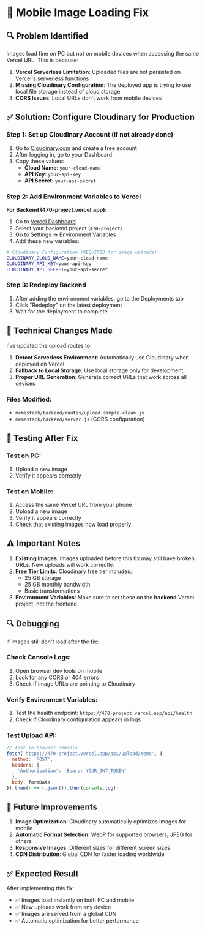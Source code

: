 # 📱 Mobile Image Loading Fix

## 🔍 Problem Identified
Images load fine on PC but not on mobile devices when accessing the same Vercel URL. This is because:

1. **Vercel Serverless Limitation**: Uploaded files are not persisted on Vercel's serverless functions
2. **Missing Cloudinary Configuration**: The deployed app is trying to use local file storage instead of cloud storage
3. **CORS Issues**: Local URLs don't work from mobile devices

## ✅ Solution: Configure Cloudinary for Production

### Step 1: Set up Cloudinary Account (if not already done)
1. Go to [Cloudinary.com](https://cloudinary.com) and create a free account
2. After logging in, go to your Dashboard
3. Copy these values:
   - **Cloud Name**: `your-cloud-name`
   - **API Key**: `your-api-key`
   - **API Secret**: `your-api-secret`

### Step 2: Add Environment Variables to Vercel

**For Backend (470-project.vercel.app):**
1. Go to [Vercel Dashboard](https://vercel.com/dashboard)
2. Select your backend project (`470-project`)
3. Go to Settings → Environment Variables
4. Add these new variables:

```bash
# Cloudinary Configuration (REQUIRED for image uploads)
CLOUDINARY_CLOUD_NAME=your-cloud-name
CLOUDINARY_API_KEY=your-api-key
CLOUDINARY_API_SECRET=your-api-secret
```

### Step 3: Redeploy Backend
1. After adding the environment variables, go to the Deployments tab
2. Click "Redeploy" on the latest deployment
3. Wait for the deployment to complete

## 🔧 Technical Changes Made

I've updated the upload routes to:
1. **Detect Serverless Environment**: Automatically use Cloudinary when deployed on Vercel
2. **Fallback to Local Storage**: Use local storage only for development
3. **Proper URL Generation**: Generate correct URLs that work across all devices

### Files Modified:
- `memestack/backend/routes/upload-simple-clean.js`
- `memestack/backend/server.js` (CORS configuration)

## 🧪 Testing After Fix

### Test on PC:
1. Upload a new image
2. Verify it appears correctly

### Test on Mobile:
1. Access the same Vercel URL from your phone
2. Upload a new image
3. Verify it appears correctly
4. Check that existing images now load properly

## ⚠️ Important Notes

1. **Existing Images**: Images uploaded before this fix may still have broken URLs. New uploads will work correctly.
2. **Free Tier Limits**: Cloudinary free tier includes:
   - 25 GB storage
   - 25 GB monthly bandwidth
   - Basic transformations
3. **Environment Variables**: Make sure to set these on the **backend** Vercel project, not the frontend

## 🔍 Debugging

If images still don't load after the fix:

### Check Console Logs:
1. Open browser dev tools on mobile
2. Look for any CORS or 404 errors
3. Check if image URLs are pointing to Cloudinary

### Verify Environment Variables:
1. Test the health endpoint: `https://470-project.vercel.app/api/health`
2. Check if Cloudinary configuration appears in logs

### Test Upload API:
```javascript
// Test in browser console
fetch('https://470-project.vercel.app/api/upload/meme', {
  method: 'POST',
  headers: {
    'Authorization': 'Bearer YOUR_JWT_TOKEN'
  },
  body: formData
}).then(r => r.json()).then(console.log);
```

## 📝 Future Improvements

1. **Image Optimization**: Cloudinary automatically optimizes images for mobile
2. **Automatic Format Selection**: WebP for supported browsers, JPEG for others
3. **Responsive Images**: Different sizes for different screen sizes
4. **CDN Distribution**: Global CDN for faster loading worldwide

## ✅ Expected Result

After implementing this fix:
- ✅ Images load instantly on both PC and mobile
- ✅ New uploads work from any device
- ✅ Images are served from a global CDN
- ✅ Automatic optimization for better performance
